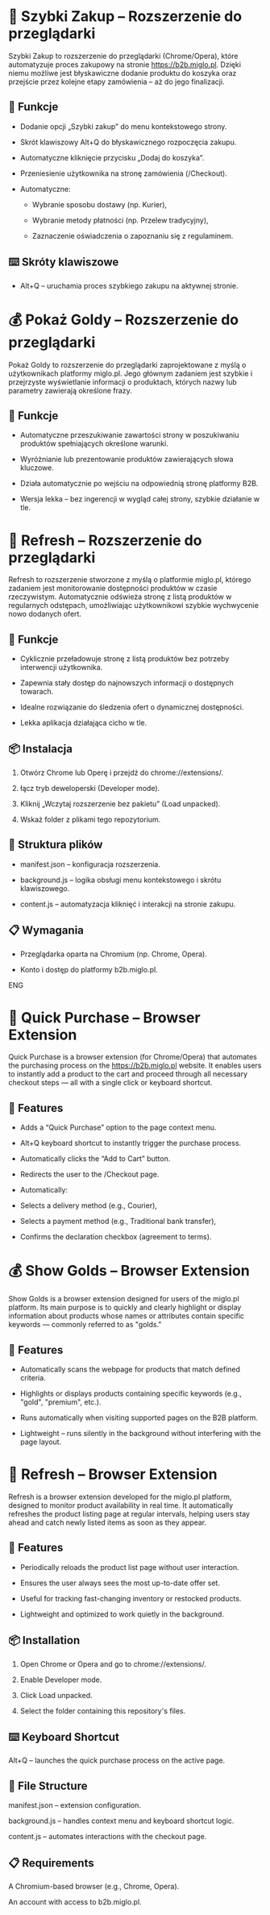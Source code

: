 # 🛒 Szybki Zakup – Rozszerzenie do przeglądarki
Szybki Zakup to rozszerzenie do przeglądarki (Chrome/Opera), które automatyzuje proces zakupowy na stronie https://b2b.miglo.pl. Dzięki niemu możliwe jest błyskawiczne dodanie produktu do koszyka oraz przejście przez kolejne etapy zamówienia – aż do jego finalizacji.

## 🔧 Funkcje
- Dodanie opcji „Szybki zakup” do menu kontekstowego strony.

- Skrót klawiszowy Alt+Q do błyskawicznego rozpoczęcia zakupu.

- Automatyczne kliknięcie przycisku „Dodaj do koszyka”.

- Przeniesienie użytkownika na stronę zamówienia (/Checkout).

- Automatyczne:

    - Wybranie sposobu dostawy (np. Kurier),

    - Wybranie metody płatności (np. Przelew tradycyjny),

    - Zaznaczenie oświadczenia o zapoznaniu się z regulaminem.

## ⌨️ Skróty klawiszowe
- Alt+Q – uruchamia proces szybkiego zakupu na aktywnej stronie.


# 💰 Pokaż Goldy – Rozszerzenie do przeglądarki
Pokaż Goldy to rozszerzenie do przeglądarki zaprojektowane z myślą o użytkownikach platformy miglo.pl. Jego głównym zadaniem jest szybkie i przejrzyste wyświetlanie informacji o produktach, których nazwy lub parametry zawierają określone frazy.

## 🔧 Funkcje
- Automatyczne przeszukiwanie zawartości strony w poszukiwaniu produktów spełniających określone warunki.

- Wyróżnianie lub prezentowanie produktów zawierających słowa kluczowe.

- Działa automatycznie po wejściu na odpowiednią stronę platformy B2B.

- Wersja lekka – bez ingerencji w wygląd całej strony, szybkie działanie w tle.


# 🔄 Refresh – Rozszerzenie do przeglądarki
Refresh to rozszerzenie stworzone z myślą o platformie miglo.pl, którego zadaniem jest monitorowanie dostępności produktów w czasie rzeczywistym. Automatycznie odświeża stronę z listą produktów w regularnych odstępach, umożliwiając użytkownikowi szybkie wychwycenie nowo dodanych ofert.

## 🔧 Funkcje
- Cyklicznie przeładowuje stronę z listą produktów bez potrzeby interwencji użytkownika.

- Zapewnia stały dostęp do najnowszych informacji o dostępnych towarach.

- Idealne rozwiązanie do śledzenia ofert o dynamicznej dostępności.

- Lekka aplikacja działająca cicho w tle.



## 📦 Instalacja
1. Otwórz Chrome lub Operę i przejdź do chrome://extensions/.

2. łącz tryb deweloperski (Developer mode).

3. Kliknij „Wczytaj rozszerzenie bez pakietu” (Load unpacked).

4. Wskaż folder z plikami tego repozytorium.

## 📁 Struktura plików
- manifest.json – konfiguracja rozszerzenia.

- background.js – logika obsługi menu kontekstowego i skrótu klawiszowego.

- content.js – automatyzacja kliknięć i interakcji na stronie zakupu.

## 📋 Wymagania
- Przeglądarka oparta na Chromium (np. Chrome, Opera).

- Konto i dostęp do platformy b2b.miglo.pl.

ENG
# 🛒 Quick Purchase – Browser Extension
Quick Purchase is a browser extension (for Chrome/Opera) that automates the purchasing process on the https://b2b.miglo.pl website. It enables users to instantly add a product to the cart and proceed through all necessary checkout steps — all with a single click or keyboard shortcut.

## 🔧 Features
- Adds a “Quick Purchase” option to the page context menu.

- Alt+Q keyboard shortcut to instantly trigger the purchase process.

- Automatically clicks the “Add to Cart” button.

- Redirects the user to the /Checkout page.

- Automatically:

- Selects a delivery method (e.g., Courier),

- Selects a payment method (e.g., Traditional bank transfer),

- Confirms the declaration checkbox (agreement to terms).


# 💰 Show Golds – Browser Extension
Show Golds is a browser extension designed for users of the miglo.pl platform. Its main purpose is to quickly and clearly highlight or display information about products whose names or attributes contain specific keywords — commonly referred to as "golds."

## 🔧 Features
- Automatically scans the webpage for products that match defined criteria.

- Highlights or displays products containing specific keywords (e.g., "gold", "premium", etc.).

- Runs automatically when visiting supported pages on the B2B platform.

- Lightweight – runs silently in the background without interfering with the page layout.

# 🔄 Refresh – Browser Extension
Refresh is a browser extension developed for the miglo.pl platform, designed to monitor product availability in real time. It automatically refreshes the product listing page at regular intervals, helping users stay ahead and catch newly listed items as soon as they appear.

## 🔧 Features
- Periodically reloads the product list page without user interaction.

- Ensures the user always sees the most up-to-date offer set.

- Useful for tracking fast-changing inventory or restocked products.

- Lightweight and optimized to work quietly in the background.


## 📦 Installation
1. Open Chrome or Opera and go to chrome://extensions/.

2. Enable Developer mode.

3. Click Load unpacked.

4. Select the folder containing this repository's files.

## ⌨️ Keyboard Shortcut
Alt+Q – launches the quick purchase process on the active page.

## 📁 File Structure
manifest.json – extension configuration.

background.js – handles context menu and keyboard shortcut logic.

content.js – automates interactions with the checkout page.

## 📋 Requirements
A Chromium-based browser (e.g., Chrome, Opera).

An account with access to b2b.miglo.pl.